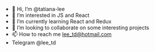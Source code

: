 - 👋 Hi, I’m @tatiana-lee
- 👀 I’m interested in JS and React
- 🌱 I’m currently learning React and Redux
- 💞️ I’m looking to collaborate on some interesting projects
- 📫 How to reach me lee_td@hotmail.com
- Telegram @lee_td

<!---
tatiana-lee/tatiana-lee is a ✨ special ✨ repository because its `README.md` (this file) appears on your GitHub profile.
You can click the Preview link to take a look at your changes.
--->
